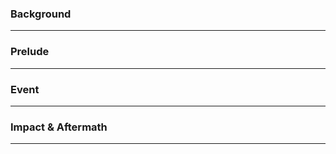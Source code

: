 ### Background
---   


### Prelude
------------------------------------------------


### Event
---   


### Impact & Aftermath
---


